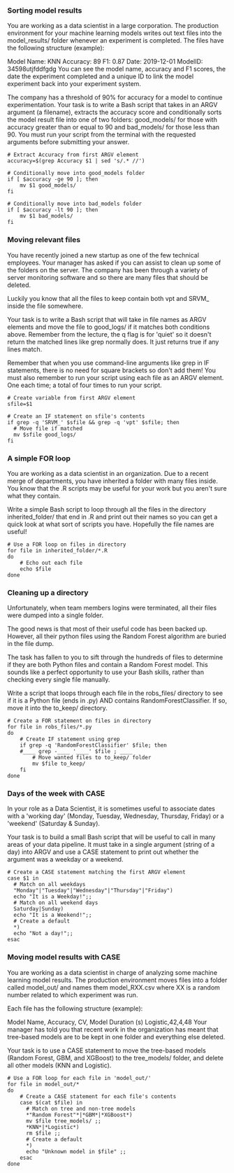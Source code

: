 ### Sorting model results
You are working as a data scientist in a large corporation. The production environment for your machine learning models writes out text files into the model_results/ folder whenever an experiment is completed. The files have the following structure (example):

Model Name: KNN
Accuracy: 89
F1: 0.87
Date: 2019-12-01
ModelID: 34598utjfddfgdg
You can see the model name, accuracy and F1 scores, the date the experiment completed and a unique ID to link the model experiment back into your experiment system.

The company has a threshold of 90% for accuracy for a model to continue experimentation. Your task is to write a Bash script that takes in an ARGV argument (a filename), extracts the accuracy score and conditionally sorts the model result file into one of two folders: good_models/ for those with accuracy greater than or equal to 90 and bad_models/ for those less than 90. You must run your script from the terminal with the requested arguments before submitting your answer.

    # Extract Accuracy from first ARGV element
    accuracy=$(grep Accuracy $1 | sed 's/.* //')

    # Conditionally move into good_models folder
    if [ $accuracy -ge 90 ]; then
        mv $1 good_models/
    fi

    # Conditionally move into bad_models folder
    if [ $accuracy -lt 90 ]; then
        mv $1 bad_models/
    fi


### Moving relevant files
You have recently joined a new startup as one of the few technical employees. Your manager has asked if you can assist to clean up some of the folders on the server. The company has been through a variety of server monitoring software and so there are many files that should be deleted.

Luckily you know that all the files to keep contain both vpt and SRVM_ inside the file somewhere.

Your task is to write a Bash script that will take in file names as ARGV elements and move the file to good_logs/ if it matches both conditions above. Remember from the lecture, the q flag is for 'quiet' so it doesn't return the matched lines like grep normally does. It just returns true if any lines match.

Remember that when you use command-line arguments like grep in IF statements, there is no need for square brackets so don't add them! You must also remember to run your script using each file as an ARGV element. One each time; a total of four times to run your script.

    # Create variable from first ARGV element
    sfile=$1

    # Create an IF statement on sfile's contents
    if grep -q 'SRVM_' $sfile && grep -q 'vpt' $sfile; then
      # Move file if matched
      mv $sfile good_logs/
    fi
 
 
### A simple FOR loop

You are working as a data scientist in an organization. Due to a recent merge of departments, you have inherited a folder with many files inside. You know that the .R scripts may be useful for your work but you aren't sure what they contain.

Write a simple Bash script to loop through all the files in the directory inherited_folder/ that end in .R and print out their names so you can get a quick look at what sort of scripts you have. Hopefully the file names are useful!

    # Use a FOR loop on files in directory
    for file in inherited_folder/*.R
    do  
        # Echo out each file
        echo $file
    done

### Cleaning up a directory

 Unfortunately, when team members logins were terminated, all their files were dumped into a single folder.

The good news is that most of their useful code has been backed up. However, all their python files using the Random Forest algorithm are buried in the file dump.

The task has fallen to you to sift through the hundreds of files to determine if they are both Python files and contain a Random Forest model. This sounds like a perfect opportunity to use your Bash skills, rather than checking every single file manually.

Write a script that loops through each file in the robs_files/ directory to see if it is a Python file (ends in .py) AND contains RandomForestClassifier. If so, move it into the to_keep/ directory.

    # Create a FOR statement on files in directory
    for file in robs_files/*.py
    do  
        # Create IF statement using grep
        if grep -q 'RandomForestClassifier' $file; then
        #____ grep -____ '____' $file ; ____
            # Move wanted files to to_keep/ folder
            mv $file to_keep/
        fi
    done

### Days of the week with CASE
In your role as a Data Scientist, it is sometimes useful to associate dates with a 'working day' (Monday, Tuesday, Wednesday, Thursday, Friday) or a 'weekend' (Saturday & Sunday).

Your task is to build a small Bash script that will be useful to call in many areas of your data pipeline. It must take in a single argument (string of a day) into ARGV and use a CASE statement to print out whether the argument was a weekday or a weekend.


    # Create a CASE statement matching the first ARGV element
    case $1 in
      # Match on all weekdays
      "Monday"|"Tuesday"|"Wednesday"|"Thursday"|"Friday")
      echo "It is a Weekday!";;
      # Match on all weekend days
      Saturday|Sunday)
      echo "It is a Weekend!";;
      # Create a default
      *) 
      echo "Not a day!";;
    esac
    
 ### Moving model results with CASE
 You are working as a data scientist in charge of analyzing some machine learning model results. The production environment moves files into a folder called model_out/ and names them model_RXX.csv where XX is a random number related to which experiment was run.

Each file has the following structure (example):

Model Name, Accuracy, CV, Model Duration (s)
Logistic,42,4,48
Your manager has told you that recent work in the organization has meant that tree-based models are to be kept in one folder and everything else deleted.

Your task is to use a CASE statement to move the tree-based models (Random Forest, GBM, and XGBoost) to the tree_models/ folder, and delete all other models (KNN and Logistic).

    # Use a FOR loop for each file in 'model_out/'
    for file in model_out/*
    do
        # Create a CASE statement for each file's contents
        case $(cat $file) in
          # Match on tree and non-tree models
          *"Random Forest"*|*GBM*|*XGBoost*)
          mv $file tree_models/ ;;
          *KNN*|*Logistic*)
          rm $file ;;
          # Create a default
          *) 
          echo "Unknown model in $file" ;;
        esac
    done







